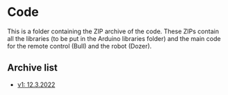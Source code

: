 # Code

This is a folder containing the ZIP archive of the code.
These ZIPs contain all the libraries (to be put in the Arduino libraries folder) and the main code for the remote control (Bull) and the robot (Dozer).

## Archive list
- [v1: 12.3.2022](./archives/12.3.2022)
